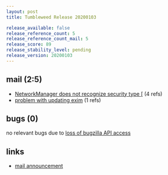 ```yaml
---
layout: post
title: Tumbleweed Release 20200103

release_available: false
release_reference_count: 5
release_reference_count_mail: 5
release_score: 89
release_stability_level: pending
release_version: 20200103
---
```


## mail (2:5)

- [NetworkManager does not recognize security type \[](https://lists.opensuse.org/opensuse-factory/2020-01/msg00042.html) (4 refs)
- [problem with updating exim](https://lists.opensuse.org/opensuse-factory/2020-01/msg00041.html) (1 refs)

## bugs (0)

<!--more-->

no relevant bugs due to [loss of bugzilla API access](https://bugzilla.opensuse.org/show_bug.cgi?id=1157722)



## links

- [mail announcement](https://lists.opensuse.org/opensuse-factory/2020-01/msg00040.html)
